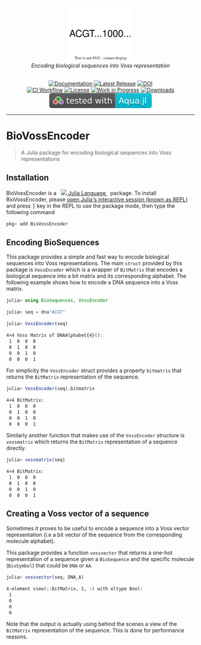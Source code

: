<div align="center">
  <img src="docs/src/assets/logo.svg" height="150"><br/>
  <i>Encoding biological sequences into Voss representation</i><br/><br/>
</div>

<div align="center">

[![Documentation](https://img.shields.io/badge/documentation-online-blue.svg?logo=Julia&logoColor=white)](https://camilogarciabotero.github.io/BioVossEncoder.jl/dev/)
[![Latest Release](https://img.shields.io/github/release/camilogarciabotero/BioVossEncoder.jl.svg)](https://github.com/camilogarciabotero/BioVossEncoder.jl/releases/latest)
[![DOI](https://zenodo.org/badge/DOI/10.5281/zenodo.10452378.svg)](https://doi.org/10.5281/zenodo.10452378)
<br/>
[![CI Workflow](https://github.com/camilogarciabotero/BioVossEncoder.jl/actions/workflows/CI.yml/badge.svg)](https://github.com/camilogarciabotero/BioVossEncoder.jl/actions/workflows/CI.yml)
[![License](https://img.shields.io/badge/license-MIT-green.svg)](https://github.com/camilogarciabotero/BioVossEncoder.jl/blob/main/LICENSE)
[![Work in Progress](https://www.repostatus.org/badges/latest/wip.svg)](https://www.repostatus.org/#wip)
[![Downloads](https://shields.io/endpoint?url=https://pkgs.genieframework.com/api/v1/badge/BioVossEncoder&label=downloads)](https://pkgs.genieframework.com?packages=BioVossEncoder)
[![Aqua QA](https://raw.githubusercontent.com/JuliaTesting/Aqua.jl/master/badge.svg)](https://github.com/JuliaTesting/Aqua.jl)

</div>

***

# BioVossEncoder

> A Julia package for encoding biological sequences into Voss representations

## Installation

<p>
BioVossEncoder is a &nbsp;
    <a href="https://julialang.org">
        <img src="https://raw.githubusercontent.com/JuliaLang/julia-logo-graphics/master/images/julia.ico" width="16em">
        Julia Language
    </a>
    &nbsp; package. To install BioVossEncoder,
    please <a href="https://docs.julialang.org/en/v1/manual/getting-started/">open
    Julia's interactive session (known as REPL)</a> and press <kbd>]</kbd>
    key in the REPL to use the package mode, then type the following command
</p>

```julia
pkg> add BioVossEncoder
```

## Encoding BioSequences

This package provides a simple and fast way to encode biological sequences into Voss representations. The main `struct` provided by this package is `VossEncoder` which is a wrapper of `BitMatrix` that encodes a biological sequence into a bit matrix and its corresponding alphabet. The following example shows how to encode a DNA sequence into a Voss matrix.

```julia
julia> using BioSequences, VossEncoder

```

```julia
julia> seq = dna"ACGT"

```

```julia
julia> VossEncoder(seq)
```

    4×4 Voss Matrix of DNAAlphabet{4}():
     1  0  0  0
     0  1  0  0
     0  0  1  0
     0  0  0  1

For simplicity the `VossEncoder` struct provides a property `bitmatrix` that returns the `BitMatrix` representation of the sequence.

```julia
julia> VossEncoder(seq).bitmatrix
```

    4×4 BitMatrix:
     1  0  0  0
     0  1  0  0
     0  0  1  0
     0  0  0  1

Similarly another function that makes use of the `VossEncoder` structure is `vossmatrix` which returns the `BitMatrix` representation of a sequence directly.

```julia
julia> vossmatrix(seq)
```
    4×4 BitMatrix:
     1  0  0  0
     0  1  0  0
     0  0  1  0
     0  0  0  1

## Creating a Voss vector of a sequence

Sometimes it proves to be useful to encode a sequence into a Voss vector representation (i.e a bit vector of the sequence from the corresponding molecule alphabet).

 This package provides a function `vossvector` that returns a one-hot representation of a sequence given a `BioSequence` and the specific molecule (`BioSymbol`) that could be `DNA` or `AA`.

```julia
julia> vossvector(seq, DNA_A)
```
    4-element view(::BitMatrix, 1, :) with eltype Bool:
     1
     0
     0
     0

Note that the output is actually using behind the scenes a view of the `BitMatrix` representation of the sequence. This is done for performance reasons.